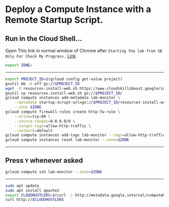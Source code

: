 # Deploy a Compute Instance with a Remote Startup Script.
## Run in the Cloud Shell...

Open This link in normal window of Chrome after `Starting the lab from SB Only For Check My Progress.`
[Link](https://www.cloudskillsboost.google/focuses/1735?catalog_rank=%7B%22rank%22%3A1%2C%22num_filters%22%3A0%2C%22has_search%22%3Atrue%7D&parent=catalog&search_id=25544818)

```bash
export ZONE=
```
---
```bash
export PROJECT_ID=$(gcloud config get-value project)
gsutil mb -b off gs://$PROJECT_ID
wget -O resources-install-web.sh https://www.cloudskillsboost.google/instructions/4685413/download
gsutil cp resources-install-web.sh gs://$PROJECT_ID/
gcloud compute instances add-metadata lab-monitor \
    --metadata startup-script-url=gs://$PROJECT_ID/resources-install-web.sh \
    --zone $ZONE
gcloud compute firewall-rules create http-fw-rule \
    --allow=tcp:80 \
    --source-ranges=0.0.0.0/0 \
    --target-tags=allow-http-traffic \
    --network=default
gcloud compute instances add-tags lab-monitor --tags=allow-http-traffic --zone=$ZONE
gcloud compute instances reset lab-monitor --zone=$ZONE
```
---
## Press `Y` whenever asked

```bash
gcloud compute ssh lab-monitor --zone=$ZONE
```
---
```bash
sudo apt update
sudo apt install apache2
export CLOUDHUSTLERS=$(curl -s http://metadata.google.internal/computeMetadata/v1/instance/network-interfaces/0/access-configs/0/external-ip -H "Metadata-Flavor: Google")
curl http://$CLOUDHUSTLERS
```

